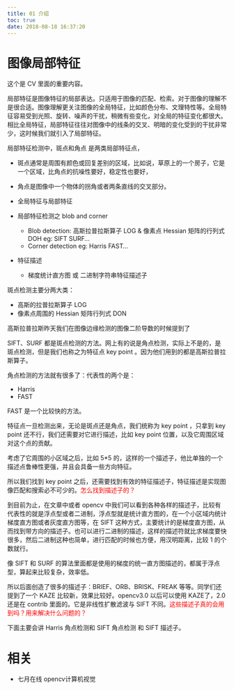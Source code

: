 ```yaml
---
title: 01 介绍
toc: true
date: 2018-08-18 16:37:20
---
```

# 图像局部特征

这个是 CV 里面的重要内容。


局部特征是图像特征的局部表达。只适用于图像的匹配、检索。对于图像的理解不是很合适。图像理解更关注图像的全局特征，比如颜色分布、文理特性等。全局特征容易受到光照、旋转、噪声的干扰，稍微有些变化，对全局的特征变化都很大。相比全局特征，局部特征往往对图像中的线条的交叉、明暗的变化受到的干扰非常少，这时候我们就引入了局部特征。

局部特征检测中，斑点和角点 是两类局部特征点，
- 斑点通常是周围有颜色或回复差别的区域，比如说，草原上的一个房子，它是一个区域，比角点的抗噪性要好，稳定性也要好，
- 角点是图像中一个物体的拐角或者两条直线的交叉部分。



- 全局特征与局部特征
- 局部特征检测之 blob and corner
    - Blob detection: 高斯拉普拉斯算子 LOG & 像素点 Hessian 矩阵的行列式 DOH
    eg: SIFT SURF…
    - Corner detection
    eg: Harris FAST…
- 特征描述
    - 梯度统计直方图 或 二进制字符串特征描述子


斑点检测主要分两大类：

- 高斯的拉普拉斯算子 LOG
- 像素点周围的 Hessian 矩阵行列式 DON

高斯拉普拉斯昨天我们在图像边缘检测的图像二阶导数的时候提到了

SIFT、SURF 都是斑点检测的方法。网上有的说是角点检测，实际上不是的，是斑点检测，但是我们也称之为特征点 key point 。因为他们用到的都是高斯拉普拉斯算子。

角点检测的方法就有很多了：代表性的两个是：
- Harris
- FAST

FAST 是一个比较快的方法。

特征点一旦检测出来，无论是斑点还是角点，我们统称为 key point ，只拿到 key point 还不行，我们还需要对它进行描述，比如 key point 位置，以及它周围区域对这个点的贡献。

考虑了它周围的小区域之后，比如 5*5 的，这样的一个描述子，他比单独的一个描述点鲁棒性更强，并且会具备一些方向特征。

所以我们找到 key point 之后，还需要找到有效的特征描述子，特征描述是实现图像匹配和搜索必不可少的。<span style="color:red;">怎么找到描述子的？</span>

到目前为止，在文章中或者 opencv 中我们可以看到各种各样的描述子，比较有代表性的就是浮点型或者二进制，浮点型就是统计直方图的，在一个小区域内统计梯度直方图或者灰度直方图等，在 SIFT 这种方式，主要统计的是梯度直方图，从而找到带方向的描述子。也可以进行二进制的描述，这样的描述符就比求梯度要快很多，然后二进制这种也简单，进行匹配的时候也方便，用汉明距离，比较 1 的个数就行。

像 SIFT 和 SURF 的算法里面都是使用的梯度的统一直方图描述的，都属于浮点型，算起来比较复杂，效率低。

所以后面创造了很多的描述子：BRIEF、ORB、BRISK、FREAK 等等。同学们还提到了一个 KAZE 比较新，效果比较好。opencv3.0 以后可以使用 KAZE了，2.0 还是在 contrib 里面的。它是非线性扩散滤波与 SIFT 不同。<span style="color:red;">这些描述子真的会用到吗？用来解决什么问题的？</span>



下面主要会讲 Harris 角点检测和 SIFT 角点检测 和 SIFT 描述子。





# 相关

- 七月在线 opencv计算机视觉
